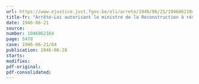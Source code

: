 ```yaml
---
url: https://www.ejustice.just.fgov.be/eli/arrete/1946/06/21/1946062104/justel
title-fr: "Arrêté-Loi autorisant le ministre de la Reconstruction à réserver certains matériaux en vue de la réparation des dommages de guerre"
date: 1946-06-21
source:
number: 1946062104
page: 5470
case: 1946-06-21/04
publication: 1946-06-28
starts:
modifies:
pdf-original:
pdf-consolidated:
---
```


